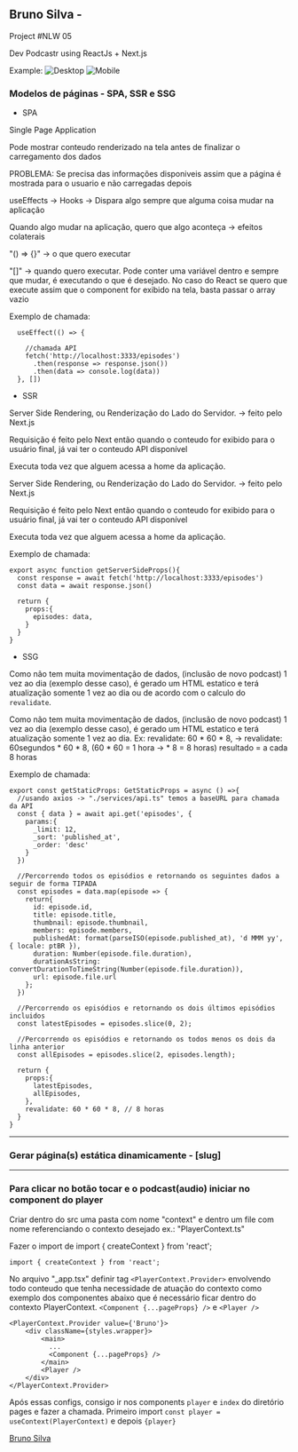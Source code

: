 

## Bruno Silva - <nlw-05/>

Project #NLW 05

Dev Podcastr using ReactJs + Next.js

Example:
![Desktop](https://github.com/brunosilva/podcastr/issues/1#issue-868134048)
![Mobile](https://github.com/brunosilva/podcastr/issues/2#issue-868136505)


### Modelos de páginas - SPA, SSR e SSG

* SPA

Single Page Application

Pode mostrar conteudo renderizado na tela antes de finalizar o carregamento dos dados

  PROBLEMA: Se precisa das informações disponiveis assim  que a página é mostrada para o usuario e não carregadas depois

  useEffects -> Hooks -> Dispara algo sempre que alguma coisa mudar na aplicação

  Quando algo mudar na aplicação, quero que algo aconteça -> efeitos colaterais

  "() => {}" -> o que quero executar

  "[]" -> quando quero executar. Pode conter uma variável dentro e sempre que mudar, é executando o que é desejado. No caso do React se quero que execute assim que o component for exibido na tela, basta passar o array vazio


Exemplo de chamada:

```
  useEffect(() => {

    //chamada API
    fetch('http://localhost:3333/episodes')
      .then(response => response.json())
      .then(data => console.log(data))
  }, [])
```


* SSR 

Server Side Rendering, ou Renderização do Lado do Servidor. -> feito pelo Next.js

Requisição é feito pelo Next então quando o conteudo for exibido para o usuário final, já vai ter o conteudo API disponível

Executa toda vez que alguem acessa a home da aplicação.

Server Side Rendering, ou Renderização do Lado do Servidor. -> feito pelo Next.js

Requisição é feito pelo Next então quando o conteudo for exibido para o usuário final, já vai ter o conteudo API disponível

Executa toda vez que alguem acessa a home da aplicação.

Exemplo de chamada:

```
export async function getServerSideProps(){
  const response = await fetch('http://localhost:3333/episodes')
  const data = await response.json()

  return {
    props:{
      episodes: data,
    }
  }
}
```

* SSG

Como não tem muita movimentação de dados, (inclusão de novo podcast) 1 vez ao dia (exemplo desse caso), é gerado um HTML estatico e terá atualização somente 1 vez ao dia ou de acordo com o calculo do `revalidate`.

Como não tem muita movimentação de dados, (inclusão de novo podcast) 1 vez ao dia (exemplo desse caso), é gerado um HTML estatico e terá atualização somente 1 vez ao dia. Ex: revalidate: 60 * 60 * 8, -> revalidate: 60segundos * 60 * 8, (60 * 60 = 1 hora -> * 8 = 8 horas) resultado = a cada 8 horas

Exemplo de chamada:

```
export const getStaticProps: GetStaticProps = async () =>{
  //usando axios -> "./services/api.ts" temos a baseURL para chamada da API
  const { data } = await api.get('episodes', {
    params:{
      _limit: 12,
      _sort: 'published_at',
      _order: 'desc'
    }
  })

  //Percorrendo todos os episódios e retornando os seguintes dados a seguir de forma TIPADA
  const episodes = data.map(episode => {
    return{
      id: episode.id,
      title: episode.title,
      thumbnail: episode.thumbnail,
      members: episode.members,
      publishedAt: format(parseISO(episode.published_at), 'd MMM yy', { locale: ptBR }),
      duration: Number(episode.file.duration),
      durationAsString: convertDurationToTimeString(Number(episode.file.duration)),
      url: episode.file.url
    };
  })

  //Percorrendo os episódios e retornando os dois últimos episódios incluidos
  const latestEpisodes = episodes.slice(0, 2);

  //Percorrendo os episódios e retornando os todos menos os dois da linha anterior
  const allEpisodes = episodes.slice(2, episodes.length);

  return {
    props:{
      latestEpisodes,
      allEpisodes,
    },
    revalidate: 60 * 60 * 8, // 8 horas
  }
}
```

-----------------------------------------------------------------

### Gerar página(s) estática dinamicamente - [slug]






-----------------------------------------------------------------

### Para clicar no botão tocar e o podcast(audio) iniciar no component do player

Criar dentro do src uma pasta com nome "context" e dentro um file com nome referenciando o contexto desejado ex.: "PlayerContext.ts"

Fazer o import de import { createContext } from 'react';

```
import { createContext } from 'react';
```

No arquivo "_app.tsx" definir tag `<PlayerContext.Provider>` envolvendo todo conteudo que tenha necessidade de atuação do contexto como exemplo dos componentes abaixo que é necessário ficar dentro do contexto PlayerContext. `<Component {...pageProps} />` e `<Player />`

```
<PlayerContext.Provider value={'Bruno'}>
    <div className={styles.wrapper}>
        <main>
          ...
          <Component {...pageProps} />
        </main>
        <Player />
    </div>
</PlayerContext.Provider>
```

Após essas configs, consigo ir nos components `player` e `index` do diretório pages e fazer a chamada. Primeiro import `const player = useContext(PlayerContext)` e depois `{player}`



[Bruno Silva](https://www.linkedin.com/in/bruno-silva0109/)